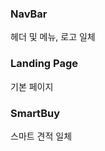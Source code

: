 <h3>NavBar</h3>
<div>헤더 및 메뉴, 로고 일체</div>


<h3>Landing Page</h3>
<div>기본 페이지</div>

<h3>SmartBuy</h3>
<div>스마트 견적 일체</div>
